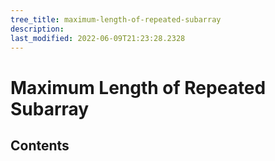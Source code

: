 ```yaml
---
tree_title: maximum-length-of-repeated-subarray
description: 
last_modified: 2022-06-09T21:23:28.2328
---
```


# Maximum Length of Repeated Subarray

## Contents
